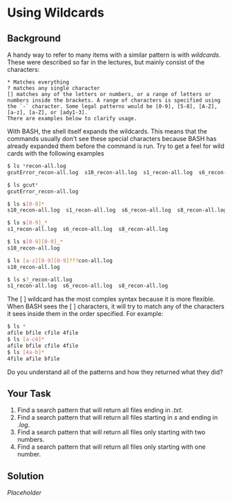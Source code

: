 # Using Wildcards
## Background
A handy way to refer to many items with a similar pattern is with _wildcards_. These were described so far in the lectures, but mainly consist of the characters:

	* Matches everything 
	? matches any single character
	[] matches any of the letters or numbers, or a range of letters or numbers inside the brackets. A range of characters is specified using the `-` character. Some legal patterns would be [0-9], [5-8], [A-Z], [a-z], [a-Z], or [ady1-3]. 
	There are examples below to clarify usage.

With BASH, the shell itself expands the wildcards. This means that the commands usually don't see these special characters because BASH has already expanded them before the command is run. Try to get a feel for wild cards with the following examples

```bash
$ ls *recon-all.log
gcutError_recon-all.log  s10_recon-all.log  s1_recon-all.log  s6_recon-all.log	s8_recon-all.log

$ ls gcut*
gcutError_recon-all.log

$ ls s[0-9]*
s10_recon-all.log  s1_recon-all.log  s6_recon-all.log  s8_recon-all.log

$ ls s[0-9]_*
s1_recon-all.log  s6_recon-all.log  s8_recon-all.log

$ ls s[0-9][0-9]_*
s10_recon-all.log

$ ls [a-z][0-9][0-9]???con-all.log
s10_recon-all.log

$ ls s?_recon-all.log
s1_recon-all.log  s6_recon-all.log  s8_recon-all.log

```

The [ ] wildcard has the most complex syntax because it is more flexible. When BASH sees the [ ] characters, it will try to match any of the characters it sees inside them in the order specified. For example:

```bash
$ ls *
afile bfile cfile 4file
$ ls [a-c4]*
afile bfile cfile 4file
$ ls [4a-b]*
4file afile bfile
```
Do you understand all of the patterns and how they returned what they did? 

## Your Task

1. Find a search pattern that will return all files ending in _.txt_.
2. Find a search pattern that will return all files starting in _s_ and ending in _.log_.
3. Find a search pattern that will return all files only starting with two numbers.
4. Find a search pattern that will return all files only starting with one number.


## Solution

_Placeholder_
